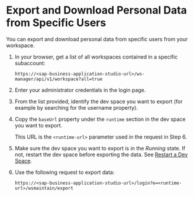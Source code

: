 <!-- loio8091e47403f2469e824e4d6841fea22d -->

# Export and Download Personal Data from Specific Users

You can export and download personal data from specific users from your workspace.

1.  In your browser, get a list of all workspaces contained in a specific subaccount:

    ```
    https://<sap-business-application-studio-url>/ws-manager/api/v1/workspace?all=true
    ```

2.  Enter your administrator credentials in the login page.
3.  From the list provided, identify the dev space you want to export \(for example by searching for the username property\).
4.  Copy the `baseUrl` property under the `runtime` section in the dev space you want to export.

    This URL is the `<runtime-url>` parameter used in the request in Step 6.

5.  Make sure the dev space you want to export is in the *Running* state. If not, restart the dev space before exporting the data. See [Restart a Dev Space](restart-a-dev-space-1f54583.md).
6.  Use the following request to export data:

    ```
    https://<sap-business-application-studio-url>/login?e=<runtime-url>/wsmaintain/export
    ```



